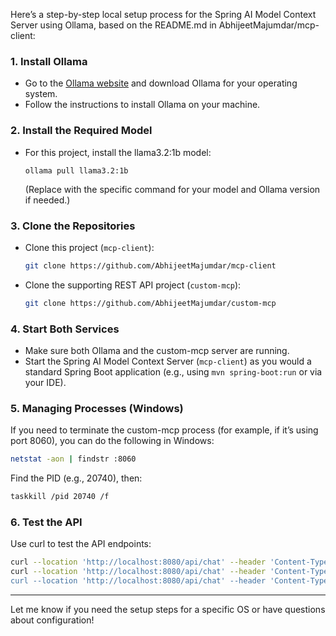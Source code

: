 Here’s a step-by-step local setup process for the Spring AI Model Context Server using Ollama, based on the README.md in AbhijeetMajumdar/mcp-client:

### 1. Install Ollama
- Go to the [Ollama website](https://ollama.com/) and download Ollama for your operating system.
- Follow the instructions to install Ollama on your machine.

### 2. Install the Required Model
- For this project, install the llama3.2:1b model:
  ```
  ollama pull llama3.2:1b
  ```
  (Replace with the specific command for your model and Ollama version if needed.)

### 3. Clone the Repositories
- Clone this project (`mcp-client`):
  ```bash
  git clone https://github.com/AbhijeetMajumdar/mcp-client
  ```
- Clone the supporting REST API project (`custom-mcp`):
  ```bash
  git clone https://github.com/AbhijeetMajumdar/custom-mcp
  ```

### 4. Start Both Services
- Make sure both Ollama and the custom-mcp server are running.
- Start the Spring AI Model Context Server (`mcp-client`) as you would a standard Spring Boot application (e.g., using `mvn spring-boot:run` or via your IDE).

### 5. Managing Processes (Windows)
If you need to terminate the custom-mcp process (for example, if it’s using port 8060), you can do the following in Windows:
```bash
netstat -aon | findstr :8060
```
Find the PID (e.g., 20740), then:
```bash
taskkill /pid 20740 /f
```

### 6. Test the API
Use curl to test the API endpoints:
```bash
curl --location 'http://localhost:8080/api/chat' --header 'Content-Type: application/json' --data '{"message" : "What is the latest AAPL price?"}'
curl --location 'http://localhost:8080/api/chat' --header 'Content-Type: application/json' --data '{"message" : "What is today's date?"}'
curl --location 'http://localhost:8080/api/chat' --header 'Content-Type: application/json' --data '{"message" : "Show my Chase account 123456 holdings."}'
```

---

Let me know if you need the setup steps for a specific OS or have questions about configuration!
